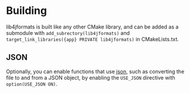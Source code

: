 # Building

lib4jformats is built like any other CMake library, and can be added as a submodule with `add_subrectory(lib4jformats)` and `target_link_libraries({app} PRIVATE lib4jformats)` in CMakeLists.txt.

## JSON

Optionally, you can enable functions that use [json](https://github.com/nlohmann/json), such as converting the file to and from a JSON object, by enabling the `USE_JSON` directive with `option(USE_JSON ON)`.